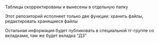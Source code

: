 <p>Таблицы скорректированы и вынесены в отдельную папку</p>
<p>Этот репозиторий исполняет только две функции: хранить файлы, редактировать хранящиеся файлы</p>
<p>Остальная информация будет публиковать в специальной тг-группе со вкладками, там же будет вкладка "ДЗ"</p>
